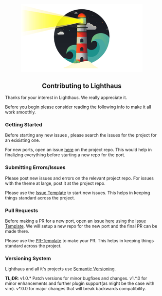 <p align="center"><img src="https://github.com/lighthaus-theme/lighthaus/blob/master/assets/lighthaus-illustration.jpg?raw=true" width=400></p>

<h2 align="center">Contributing to Lighthaus</h2>

Thanks for your interest in Lighthaus. We really appreciate it.

Before you begin please consider reading the following info to make it all work smoothly.

<h3 align="left">Getting Started</h3>

Before starting any new issues , please search the issues for the project for an exisisting one.

For new ports, open an issue [here](https://github.com/lighthaus-theme/lighthaus/issues) on the project repo. This would help in finalizing everything before starting a new repo for the port.

<h3 align="left">Submitting Errors/Issues</h3>

Please post new issues and errors on the relevant project repo. For issues with the theme at large, post it at the project repo.

Please use the [Issue Template](https://github.com/lighthaus-theme/lighthaus/blob/master/ISSUE_TEMPLATE.md) to start new issues. This helps in keeping things standard across the project.

<h3 align="left">Pull Requests</h3>

Before making a PR for a new port, open an issue [here](https://github.com/lighthaus-theme/lighthaus/issues) using the [Issue Template](https://github.com/lighthaus-theme/lighthaus/blob/master/ISSUE_TEMPLATE.md). We will setup a new repo for the new port and the final PR can be made there.

Please use the [PR-Template](https://github.com/lighthaus-theme/lighthaus/blob/master/PULL_REQUEST_TEMPLATE.md) to make your PR. This helps in keeping things standard across the project.

<h3 align="left">Versioning System</h3>

Lighthaus and all it's projects use [Semantic Versioning](https://semver.org/).

**TL;DR**: v1.0.\* Patch versions for minor bugfixes and changes. v1.\*.0 for minor enhancements and further plugin support(as might be the case with vim). v\*.0.0 for major changes that will break backwards compatibility.